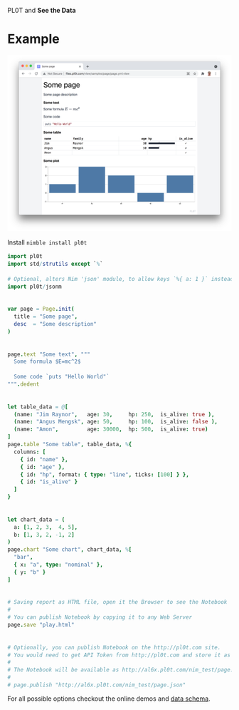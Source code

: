 PL0T and **See the Data**

# Example

![](pl0t/pl0t-screenshot.png)

Install `nimble install pl0t`

```Nim
import pl0t
import std/strutils except `%`

# Optional, alters Nim 'json' module, to allow keys `%{ a: 1 }` instead of `%{ "a": 1 }`
import pl0t/jsonm


var page = Page.init(
  title = "Some page",
  desc  = "Some description"
)


page.text "Some text", """
  Some formula $E=mc^2$

  Some code `puts "Hello World"`
""".dedent


let table_data = @[
  (name: "Jim Raynor",   age: 30,     hp: 250,  is_alive: true ),
  (name: "Angus Mengsk", age: 50,     hp: 100,  is_alive: false ),
  (name: "Amon",         age: 30000,  hp: 500,  is_alive: true)
]
page.table "Some table", table_data, %{
  columns: [
    { id: "name" },
    { id: "age" },
    { id: "hp", format: { type: "line", ticks: [100] } },
    { id: "is_alive" }
  ]
}


let chart_data = (
  a: [1, 2, 3,  4, 5],
  b: [1, 3, 2, -1, 2]
)
page.chart "Some chart", chart_data, %[
  "bar",
  { x: "a", type: "nominal" },
  { y: "b" }
]


# Saving report as HTML file, open it the Browser to see the Notebook
#
# You can publish Notebook by copying it to any Web Server
page.save "play.html"


# Optionally, you can publish Notebook on the http://pl0t.com site.
# You would need to get API Token from http://pl0t.com and store it as `plot_api_token` env variable
#
# The Notebook will be available as http://al6x.pl0t.com/nim_test/page.json:view
#
# page.publish "http://al6x.pl0t.com/nim_test/page.json"
```

For all possible options checkout the online demos and
  [data schema](https://github.com/al6x/pl0t/blob/main/files/view/schema/blocks.ts).